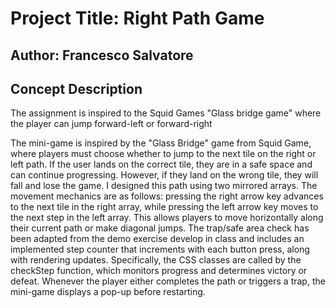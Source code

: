 # Project Title: Right Path Game

## Author: Francesco Salvatore


## Concept Description
The assignment is inspired to the Squid Games "Glass bridge game" where the player can jump forward-left or forward-right 

The mini-game is inspired by the "Glass Bridge" game from Squid Game, where players must choose whether to jump to the next tile on the right or left path. If the user lands on the correct tile, they are in a safe space and can continue progressing. However, if they land on the wrong tile, they will fall and lose the game. I designed this path using two mirrored arrays. The movement mechanics are as follows: pressing the right arrow key advances to the next tile in the right array, while pressing the left arrow key moves to the next step in the left array. This allows players to move horizontally along their current path or make diagonal jumps. The trap/safe area check has been adapted from the demo exercise develop in class and includes an implemented step counter that increments with each button press, along with rendering updates. Specifically, the CSS classes are called by the checkStep function, which monitors progress and determines victory or defeat. Whenever the player either completes the path or triggers a trap, the mini-game displays a pop-up before restarting.